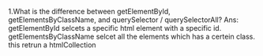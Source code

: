 1.What is the difference between getElementById, getElementsByClassName, and querySelector / querySelectorAll?
Ans:    getElementById selcets a specific html element with a specific id. 
        getElementsByClassName selcet all the elements which has a certein class. this retrun a htmlCollection